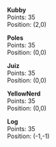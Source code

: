 **Kubby**  
Points: 35  
Position: (2,0)

**Poles**  
Points: 35  
Position: (0,0)

**Juiz**  
Points: 35  
Position: (0,0)

**YellowNerd**  
Points: 35  
Position: (0,0)

**Log**  
Points: 35  
Position: (-1,-1)
